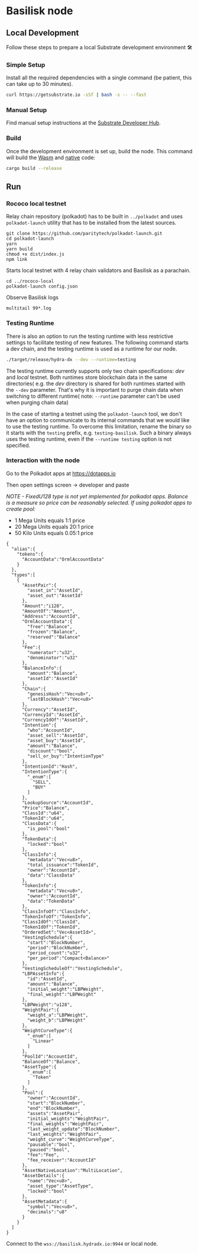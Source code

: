 # Basilisk node

## Local Development

Follow these steps to prepare a local Substrate development environment :hammer_and_wrench:

### Simple Setup

Install all the required dependencies with a single command (be patient, this can take up to 30
minutes).

```bash
curl https://getsubstrate.io -sSf | bash -s -- --fast
```

### Manual Setup

Find manual setup instructions at the
[Substrate Developer Hub](https://substrate.dev/docs/en/knowledgebase/getting-started/#manual-installation).

### Build

Once the development environment is set up, build the node. This command will build the
[Wasm](https://substrate.dev/docs/en/knowledgebase/advanced/executor#wasm-execution) and
[native](https://substrate.dev/docs/en/knowledgebase/advanced/executor#native-execution) code:

```bash
cargo build --release
```

## Run

### Rococo local testnet

Relay chain repository (polkadot) has to be built in `../polkadot`
and uses `polkadot-launch` utility that has to be installed from the latest sources.

```
git clone https://github.com/paritytech/polkadot-launch.git
cd polkadot-launch
yarn
yarn build
chmod +x dist/index.js
npm link
```

Starts local testnet with 4 relay chain validators and Basilisk as a parachain.

```
cd ../rococo-local
polkadot-launch config.json
```

Observe Basilisk logs

```
multitail 99*.log
```

### Testing Runtime

There is also an option to run the testing runtime with less restrictive settings to facilitate testing of new features.
The following command starts a dev chain, and the testing runtime is used as a runtime for our node.
```bash
./target/release/hydra-dx --dev --runtime=testing
```
The testing runtime currently supports only two chain specifications: _dev_ and _local_ testnet.
Both runtimes store blockchain data in the same directories( e.g. the _dev_ directory is shared for both runtimes 
started with the `--dev` parameter. That's why it is important to purge chain data when switching to different runtime( note: `--runtime` parameter can't be used when purging chain data)

In the case of starting a testnet using the `polkadot-launch` tool, 
we don't have an option to communicate to its internal commands that we would like to use the testing runtime.
To overcome this limitation, rename the binary so it starts with the `testing` prefix, e.g. `testing-basilisk`.
Such a binary always uses the testing runtime, even if the `--runtime testing` option is not specified.

### Interaction with the node

Go to the Polkadot apps at https://dotapps.io

Then open settings screen -> developer and paste

*NOTE - FixedU128 type is not yet implemented for polkadot apps. Balance is a measure so price can be reasonably selected. If using polkadot apps to create pool:*
- 1 Mega Units equals 1:1 price
- 20 Mega Units equals 20:1 price
- 50 Kilo Units equals 0.05:1 price

```
{
  "alias":{
    "tokens":{
      "AccountData":"OrmlAccountData"
    }
  },
  "types":[
    {
      "AssetPair":{
        "asset_in":"AssetId",
        "asset_out":"AssetId"
      },
      "Amount":"i128",
      "AmountOf":"Amount",
      "Address":"AccountId",
      "OrmlAccountData":{
        "free":"Balance",
        "frozen":"Balance",
        "reserved":"Balance"
      },
      "Fee":{
        "numerator":"u32",
        "denominator":"u32"
      },
      "BalanceInfo":{
        "amount":"Balance",
        "assetId":"AssetId"
      },
      "Chain":{
        "genesisHash":"Vec<u8>",
        "lastBlockHash":"Vec<u8>"
      },
      "Currency":"AssetId",
      "CurrencyId":"AssetId",
      "CurrencyIdOf":"AssetId",
      "Intention":{
        "who":"AccountId",
        "asset_sell":"AssetId",
        "asset_buy":"AssetId",
        "amount":"Balance",
        "discount":"bool",
        "sell_or_buy":"IntentionType"
      },
      "IntentionId":"Hash",
      "IntentionType":{
        "_enum":[
          "SELL",
          "BUY"
        ]
      },
      "LookupSource":"AccountId",
      "Price":"Balance",
      "ClassId":"u64",
      "TokenId":"u64",
      "ClassData":{
        "is_pool":"bool"
      },
      "TokenData":{
        "locked":"bool"
      },
      "ClassInfo":{
        "metadata":"Vec<u8>",
        "total_issuance":"TokenId",
        "owner":"AccountId",
        "data":"ClassData"
      },
      "TokenInfo":{
        "metadata":"Vec<u8>",
        "owner":"AccountId",
        "data":"TokenData"
      },
      "ClassInfoOf":"ClassInfo",
      "TokenInfoOf":"TokenInfo",
      "ClassIdOf":"ClassId",
      "TokenIdOf":"TokenId",
      "OrderedSet":"Vec<AssetId>",
      "VestingSchedule":{
        "start":"BlockNumber",
        "period":"BlockNumber",
        "period_count":"u32",
        "per_period":"Compact<Balance>"
      },
      "VestingScheduleOf":"VestingSchedule",
      "LBPAssetInfo":{
        "id":"AssetId",
        "amount":"Balance",
        "initial_weight":"LBPWeight",
        "final_weight":"LBPWeight"
      },
      "LBPWeight":"u128",
      "WeightPair":{
        "weight_a":"LBPWeight",
        "weight_b":"LBPWeight"
      },
      "WeightCurveType":{
        "_enum":[
          "Linear"
        ]
      },
      "PoolId":"AccountId",
      "BalanceOf":"Balance",
      "AssetType":{
        "_enum":[
          "Token"
        ]
      },
      "Pool":{
        "owner":"AccountId",
        "start":"BlockNumber",
        "end":"BlockNumber",
        "assets":"AssetPair",
        "initial_weights":"WeightPair",
        "final_weights":"WeightPair",
        "last_weight_update":"BlockNumber",
        "last_weights":"WeightPair",
        "weight_curve":"WeightCurveType",
        "pausable":"bool",
        "paused":"bool",
        "fee":"Fee",
        "fee_receiver":"AccountId"
      },
      "AssetNativeLocation":"MultiLocation",
      "AssetDetails":{
        "name":"Vec<u8>",
        "asset_type":"AssetType",
        "locked":"bool"
      },
      "AssetMetadata":{
        "symbol":"Vec<u8>",
        "decimals":"u8"
      }
    }
  ]
}
```

Connect to the `wss://basilisk.hydradx.io:9944` or local node.

